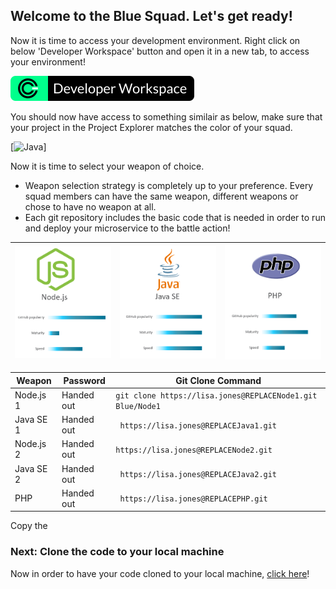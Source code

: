 ## Welcome to the Blue Squad. Let's get ready! ##

Now it is time to access your development environment. Right click on below 'Developer Workspace' button and open it in a new tab, to access your environment! 

[![Node](codenvy-contribute.svg)](http://140.86.13.129/dashboard/#/ide/che/White)

You should now have access to something similair as below, make sure that your project in the Project Explorer matches the color of your squad.

[![Java](che_welcome.png)]

Now it is time to select your weapon of choice.

+ Weapon selection strategy is completely up to your preference. Every squad members can have the same weapon, different weapons or chose to have no weapon at all.
+ Each git repository includes the basic code that is needed in order to run and deploy your microservice to the battle action!

| [![Node](nodejs.png)](Blue.md) | [![Java](javase.png)](Blue.md) | [![PHP](php.png)](Blue.md) |
|:---:|:---:|:---:|

| Weapon        | Password     | Git Clone Command  |
| ------------- |-------------| -----|
| Node.js 1      | Handed out | ``` git clone https://lisa.jones@REPLACENode1.git Blue/Node1 ``` |
| Java SE 1     | Handed out      |   ```  https://lisa.jones@REPLACEJava1.git ``` |
| Node.js 2    | Handed out | ``` https://lisa.jones@REPLACENode2.git ``` |
| Java SE 2    | Handed out      |   ```  https://lisa.jones@REPLACEJava2.git ``` |
| PHP | Handed out      |  ```  https://lisa.jones@REPLACEPHP.git ``` |

Copy the 

### Next: Clone the code to your local machine ###

Now in order to have your code cloned to your local machine, [click here](../clonecode.md)!
